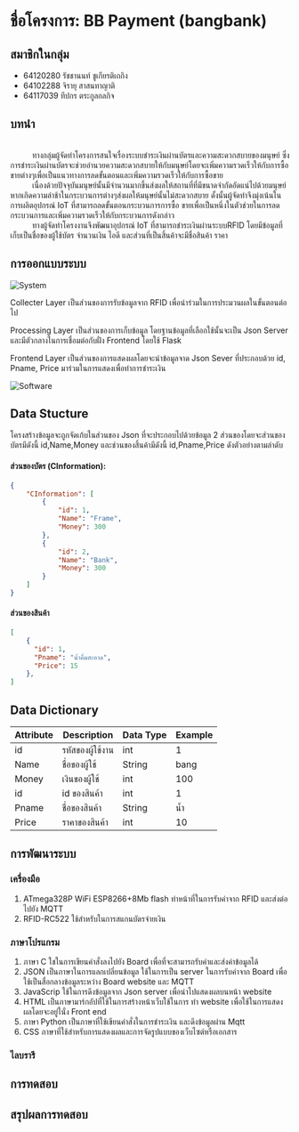 # ชื่อโครงการ: BB Payment (bangbank)

## สมาชิกในกลุ่ม
- 64120280 รัชชานนท์ ชูเกียรติเถกิง 
- 64102288 จิรายุ สาสนทาญาติ 
- 64117039 ทีปกร ตระกูลกลกิจ

## บทนำ
<br>&nbsp;&nbsp;&nbsp;&nbsp;&nbsp;&nbsp;&nbsp;&nbsp;&nbsp;&nbsp;ทางกลุ่มผู้จัดทำโครงการสนใจเรื่องระบบชำระเงินผ่านบัตรและความสะดวกสบายของมนุษย์ ซึ่งการชำระเงินผ่านบัตรจะช่วยอำนวยความสะดวกสบายให้กับมนุษย์โดยจะเพิ่มความรวดเร็วให้กับการซื้อขายต่างๆเพื่อเป็นแนวทางการลดขั้นตอนและเพิ่มความรวดเร็วให้กับการซื้อขาย
<br>&nbsp;&nbsp;&nbsp;&nbsp;&nbsp;&nbsp;&nbsp;&nbsp;&nbsp;&nbsp;เนื่องด้วยปัจจุบันมนุษย์นั้นมีจำนวนมากขึ้นส่งผลให้สถานที่ที่มีขนาดจำกัดอัดแน่ไปด้วยมนุษย์หากเกิดความล่าช้าในกระบวนการต่างๆส่งผลให้มนุษย์นั้นไม่สะดวกสบาย ดั้งนั้นผู้จัดทำจึงมุ่งเน้นในการผลิตอุปกรณ์ IoT ที่สามารถลดขั้นตอนกระบวนการการซื้อ ขายเพื่อเป็นหนึ่งในตัวช่วยในการลดกระบวนการและเพิ่มความรวดเร็วให้กับกระบวนการดังกล่าว
<br>&nbsp;&nbsp;&nbsp;&nbsp;&nbsp;&nbsp;&nbsp;&nbsp;&nbsp;&nbsp;ทางผู้จัดทำโครงงานจึงพัฒนาอุปกรณ์ IoT ที่สามารถชำระเงินผ่านระบบRFID โดยมีข้อมูลที่เก็บเป็นชื่อของผู้ใช้บัตร จำนวนเงิน ไอดี และส่วนที่เป็นสิ้นค้าจะมีชื่อสินค้า ราคา

## การออกแบบระบบ


![System](https://drive.google.com/uc?id=1Pic7np83KYsHdboHVI8eHc9xhwm-jWYE)


Collecter Layer เป็นส่วนของการรับข้อมูลจาก RFID เพื่อนำร่วมในการประมวนผลในขั้นตอนต่อไป

Processing Layer เป็นส่วนของการเก็บข้อมูล โดยฐานข้อมูลที่เลือกใช้นั้นจะเป็น Json Server และมีตัวกลางในการเชื่อมต่อกับฝั่ง Frontend โดยใช้ Flask 

Frontend Layer เป็นส่วนของการแสดงผลโดยจะนำข้อมูลจาด Json Sever ที่ประกอบด้วย id, Pname, Price มาร่วมในการแสดงเพื่อทำการชำระเงิน

![Software](https://drive.google.com/uc?id=1sKEWH6LqLT-iAbHmVHN1A9L140QO1RpL)



## Data Stucture
โครงสร้างข้อมูลจะถูกจัดเก้บในส่วนของ Json ที่จะประกอบไปด้วยข้อมูล 2 ส่วนของโดยจะส่วนของบัตรมีดังนี้ id,Name,Money และช่วนของสิ้นค้ามีดังนี้ id,Pname,Price ดังตัวอย่างตามลำดับ

#### ส่วนของบัตร (CInformation):
```json
{
    "CInformation": [
        {
            "id": 1,
            "Name": "Frame",
            "Money": 300
        },
        {
            "id": 2,
            "Name": "Bank",
            "Money": 300
        }
    ]
}

```
#### ส่วนของสินค้า
```json
[
    {
      "id": 1,
      "Pname": "น้ำดื่มสะอาด",
      "Price": 15
    },
]
```
## Data Dictionary

| Attribute | Description | Data Type | Example |
|--------------------|--------------------|--------------------|--------------------|
| id  | รหัสของผู้ใช้งาน  | int   | 1   |
| Name  |  ชื่อของผู้ใช้  | String   | bang   |
| Money  |เงินของผู้ใช้  | int   | 100   |
| id    |id ของสินค้า | int | 1 |
| Pname | ชื่อของสินค้า | String | น้ำ |
| Price | ราคาของสินค้า  | int | 10 |
## การพัฒนาระบบ
### เครื่องมือ 
1) ATmega328P WiFi ESP8266+8Mb flash ทำหน้าที่ในการรับค่าจาก RFID และส่งต่อไปยัง MQTT 
2) RFID-RC522 ใช้สำหรับในการสแกนบัตรจ่ายเงิน


### ภาษาโปรแกรม
1) ภาษา C ใชในการเขียนคำสั่งลงไปยัง Board เพื่อที่จะสามารถรับค่าและส่งค่าข้อมูลได้
2) JSON เป็นภาษาในการแลกเปลี่ยนข้อมูล ใช้ในการเป็น server ในการรับค่าจาก Board เพื่อใช้เป็นสื่อกลางข้อมูลระหว่าง Board website และ MQTT
3) JavaScrip ใช้ในการดึงข้อมูลจาก Json server เพื่อนำไปแสดงผลบนหน้า website 
4) HTML  เป็นภาษามาร์กอัปที่ใช้ในการสร้างหน้าเว็บใช้ในการ ทำ website เพื่อใช้ในการแสดงผลโดยจะอยู่ในั่ง Front end
5) ภาษา Python เป็นภาษาที่ใช้เขียนคำสั่งในการชำระเงิน และดึงข้อมูลผ่าน Mqtt
6) CSS ภาษาที่ใช้สำหรับการแสดงผลและการจัดรูปแบบของเว็บไซต์หรือเอกสาร


### ไลบรารี

## การทดสอบ   
## สรุปผลการทดสอบ


